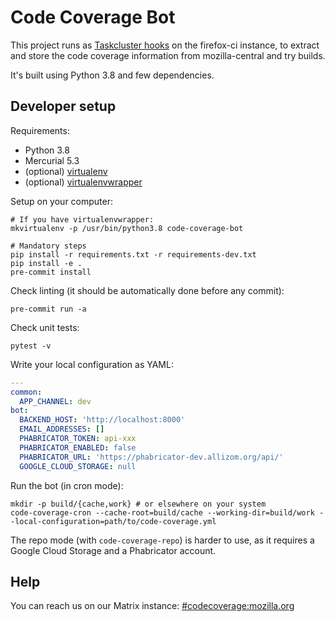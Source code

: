 # Code Coverage Bot

This project runs as [Taskcluster hooks](https://firefox-ci-tc.services.mozilla.com/hooks) on the firefox-ci instance, to extract and store the code coverage information from mozilla-central and try builds.

It's built using Python 3.8 and few dependencies.

## Developer setup

Requirements:

- Python 3.8
- Mercurial 5.3
- (optional) [virtualenv](https://virtualenv.pypa.io/en/stable/)
- (optional) [virtualenvwrapper](https://virtualenvwrapper.readthedocs.io/en/latest/)

Setup on your computer:

```console
# If you have virtualenvwrapper:
mkvirtualenv -p /usr/bin/python3.8 code-coverage-bot

# Mandatory steps
pip install -r requirements.txt -r requirements-dev.txt
pip install -e .
pre-commit install
```

Check linting (it should be automatically done before any commit):

```console
pre-commit run -a
```

Check unit tests:

```console
pytest -v
```

Write your local configuration as YAML:

```yaml
---
common:
  APP_CHANNEL: dev
bot:
  BACKEND_HOST: 'http://localhost:8000'
  EMAIL_ADDRESSES: []
  PHABRICATOR_TOKEN: api-xxx
  PHABRICATOR_ENABLED: false
  PHABRICATOR_URL: 'https://phabricator-dev.allizom.org/api/'
  GOOGLE_CLOUD_STORAGE: null
```

Run the bot (in cron mode):

```console
mkdir -p build/{cache,work} # or elsewhere on your system
code-coverage-cron --cache-root=build/cache --working-dir=build/work --local-configuration=path/to/code-coverage.yml
```

The repo mode (with `code-coverage-repo`) is harder to use, as it requires a Google Cloud Storage and a Phabricator account.

## Help

You can reach us on our Matrix instance: [#codecoverage:mozilla.org](https://chat.mozilla.org/#/room/#codecoverage:mozilla.org)
